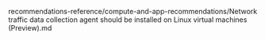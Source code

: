 recommendations-reference/compute-and-app-recommendations/Network traffic data collection agent should be installed on Linux virtual machines (Preview).md